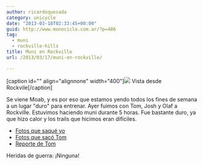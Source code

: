 ```yaml
---
author: ricardoquesada
category: unicycle
date: "2013-03-18T02:33:45+00:00"
guid: http://www.monociclo.com.ar/?p=486
tag:
  - muni
  - rockville-hills
title: Muni en Rockville
url: /2013/03/17/muni-en-rockville/

---
```

\[caption id="" align="alignnone" width="400"\]![](https://lh4.googleusercontent.com/-a5MqTFvGlNU/UUZntFYBf0I/AAAAAAAAseQ/licmbhzvYJw/s400/IMG_2187.JPG) Vista desde Rockvile\[/caption\]

Se viene Moab, y es por eso que estamos yendo todos los fines de semana a un lugar "duro" para entrenar. Ayer fuimos con Tom, Josh y Olaf a Rockville. Estuvimos haciendo muni durante 5 horas. Fue bastante duro, ya que hizo calor y los trails que hicimos eran difíciles.

- [Fotos que saqué yo](https://picasaweb.google.com/111588202880883771967/Rockville20130316)
- [Fotos que sacó Tom](http://www.flickr.com/photos/tholub/with/8564953795/#photo_8564953795)
- [Reporte de Tom](http://berkeleyunicycling.org/2013/03/17/back-to-rockville/)

Heridas de guerra: ¡Ninguna!
